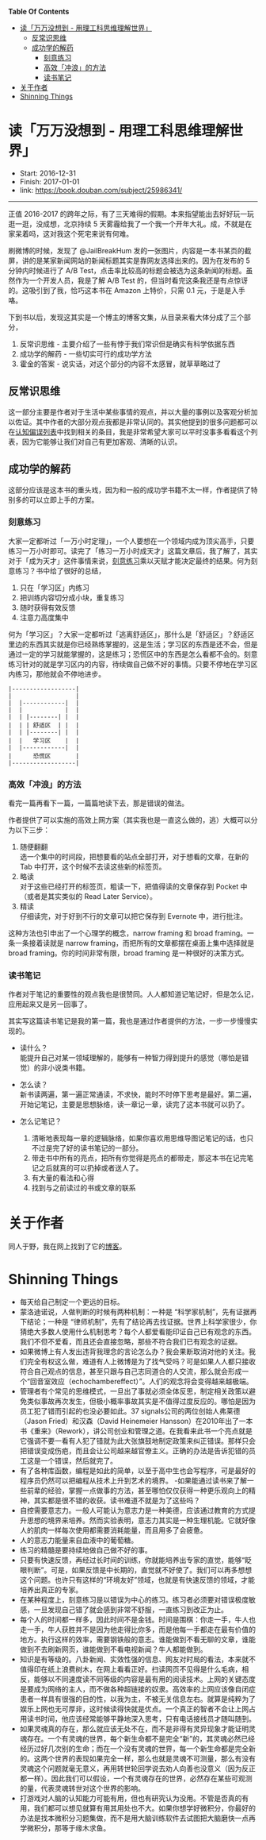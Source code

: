 <!-- START doctoc generated TOC please keep comment here to allow auto update -->
<!-- DON'T EDIT THIS SECTION, INSTEAD RE-RUN doctoc TO UPDATE -->
**Table Of Contents**

- [读「万万没想到 - 用理工科思维理解世界」](#%E8%AF%BB%E4%B8%87%E4%B8%87%E6%B2%A1%E6%83%B3%E5%88%B0---%E7%94%A8%E7%90%86%E5%B7%A5%E7%A7%91%E6%80%9D%E7%BB%B4%E7%90%86%E8%A7%A3%E4%B8%96%E7%95%8C)
  - [反常识思维](#%E5%8F%8D%E5%B8%B8%E8%AF%86%E6%80%9D%E7%BB%B4)
  - [成功学的解药](#%E6%88%90%E5%8A%9F%E5%AD%A6%E7%9A%84%E8%A7%A3%E8%8D%AF)
    - [刻意练习](#%E5%88%BB%E6%84%8F%E7%BB%83%E4%B9%A0)
    - [高效「冲浪」的方法](#%E9%AB%98%E6%95%88%E5%86%B2%E6%B5%AA%E7%9A%84%E6%96%B9%E6%B3%95)
    - [读书笔记](#%E8%AF%BB%E4%B9%A6%E7%AC%94%E8%AE%B0)
- [关于作者](#%E5%85%B3%E4%BA%8E%E4%BD%9C%E8%80%85)
- [Shinning Things](#shinning-things)

<!-- END doctoc generated TOC please keep comment here to allow auto update -->

# 读「万万没想到 - 用理工科思维理解世界」

- Start:  2016-12-31
- Finish: 2017-01-01
- link: https://book.douban.com/subject/25986341/

---

正值 2016-2017 的跨年之际，有了三天难得的假期。本来指望能出去好好玩一玩逛一逛，没成想，北京持续 5 天雾霾给我了一个我一个开年大礼。成，不就是在家呆着吗，这对我这个死宅来说有何难。

刷微博的时候，发现了 @JailBreakHum 发的一张图片，内容是一本书某页的截屏，讲的是某家新闻网站的新闻标题其实是靠网友选择出来的。因为在发布的 5 分钟内时候进行了 A/B Test，点击率比较高的标题会被选为这条新闻的标题。虽然作为一个开发人员，我是了解 A/B Test 的，但当时看完这条我还是有点惊讶的。这吸引到了我，恰巧这本书在 Amazon 上特价，只需 0.1 元，于是是入手咯。

下到书以后，发现这其实是一个博主的博客文集，从目录来看大体分成了三个部分，

1. 反常识思维 - 主要介绍了一些有悖于我们常识但是确实有科学依据东西
2. 成功学的解药 - 一些切实可行的成功学方法
3. 霍金的答案 - 说实话，对这个部分的内容不太感冒，就草草略过了

## 反常识思维
这一部分主要是作者对于生活中某些事情的观点，并以大量的事例以及客观分析加以佐证。其中作者的大部分观点我都是非常认同的。其实他提到的很多问题都可以在[认知偏误列表](https://zh.wikipedia.org/wiki/%E8%AA%8D%E7%9F%A5%E5%81%8F%E8%AA%A4%E5%88%97%E8%A1%A8)中找到相关的条目，我是非常希望大家可以平时没事多看看这个列表，因为它能够让我们对自己有更加客观、清晰的认识。

## 成功学的解药
这部分应该是这本书的重头戏，因为和一般的成功学书籍不太一样，作者提供了特别多的可以立即上手的方案。

### 刻意练习

大家一定都听过「一万小时定理」，一个人要想在一个领域内成为顶尖高手，只要练习一万小时即可。读完了「练习一万小时成天才」这篇文章后，我了解了，其实对于「成为天才」这件事情来说，[刻意练习](https://en.wikipedia.org/wiki/Practice_(learning_method)#Deliberate_practice)乘以天赋才能决定最终的结果。何为刻意练习？书中给了很好的总结，

1. 只在「学习区」内练习
2. 把训练内容切分成小块，重复练习
3. 随时获得有效反馈
4. 注意力高度集中

何为「学习区」？大家一定都听过「逃离舒适区」，那什么是「舒适区」？舒适区里边的东西其实就是你已经熟练掌握的，这是生活；学习区的东西是还不会，但是通过一定的学习就能掌握的，这是练习；恐慌区中的东西是怎么看都不会的。刻意练习针对的就是学习区内的内容，待续做自己做不好的事情。只要不停地在学习区内练习，那他就会不停地进步。

```
|------------------|
|                  |
|  |------------|  |
|  |            |  |
|  | |--------| |  |
|  | | 舒适区  | |  |
|  | |--------| |  |
|  |   学习区    |  |
|  |------------|  |
|      恐慌区       |
|------------------|
```

### 高效「冲浪」的方法

>
看完一篇再看下一篇，一篇篇地读下去，那是错误的做法。

作者提供了可以实施的高效上网方案（其实我也是一直这么做的，逃）大概可以分为以下三步：

1. 随便翻翻 <br>
选一个集中的时间段，把想要看的站点全部打开，对于想看的文章，在新的 Tab 中打开，这个时候不去读这些新的标签页。
2. 略读 <br>
对于这些已经打开的标签页，粗读一下，把值得读的文章保存到 Pocket 中（或者是其实类似的 Read Later Service）。
3. 精读 <br>
仔细读完，对于好到不行的文章可以把它保存到 Evernote 中，进行批注。

这种方法也引申出了一个心理学的概念，narrow framing 和 broad framing。一条一条接着读就是 narrow framing，而把所有的文章都摆在桌面上集中选择就是 broad framing。你的时间非常有限，broad framing 是一种很好的决策方式。

### 读书笔记
作者对于笔记的重要性的观点我也是很赞同。人人都知道记笔记好，但是怎么记，应用起来又是另一回事了。

其实写这篇读书笔记是我的第一篇，我也是通过作者提供的方法，一步一步慢慢实现的。

- 读什么？<br>
能提升自己对某一领域理解的，能够有一种智力得到提升的感觉（哪怕是错觉）的非小说类书籍。

- 怎么读？ <br>
新书读两遍，第一遍正常通读，不求快，能时不时停下思考是最好。第二遍，开始记笔记，主要是思想脉络，读一章记一章，读完了这本书就可以扔了。

- 怎么记笔记？ <br>
  1. 清晰地表现每一章的逻辑脉络，如果你喜欢用思维导图记笔记的话，也只不过是完了好的读书笔记的一部分。
  2. 带走书中所有的亮点，把所有你觉得是亮点的都带走，那这本书在记完笔记之后就真的可以扔掉或者送人了。
  3. 有大量的看法和心得
  4. 找到与之前读过的书或文章的联系

# 关于作者
同人于野，我在网上找到了它的[博客](http://www.geekonomics10000.com/)。

# Shinning Things

>
- 每天给自己制定一个更远的目标。
- 蒙洛迪诺说，人做判断的时候有两种机制：一种是 “科学家机制”，先有证据再下结论；一种是 “律师机制”，先有了结论再去找证据。世界上科学家很少，你猜绝大多数人使用什么机制思考？每个人都爱看能印证自己已有观念的东西。我们不但不爱看，而且还会直接忽略，那些不符合我们已有观念的证据。
- 如果微博上有人发出违背我理念的言论怎么办？我会果断取消对他的关注。我们完全有权这么做，难道有人上微博是为了找气受吗？可是如果人人都只接收符合自己观点的信息，甚至只跟与自己志同道合的人交流，那么就会形成一个“回音室效应（echochambereffect）”。人们的观念将会变得越来越极端。
- 管理者有个常见的思维模式，一旦出了事就必须全体反思，制定相关政策以避免类似事故再次发生，但极小概率事故其实是不值得过度反应的。哪怕是因为员工犯了错而引起的也没必要如此。37 signals公司的两位创始人弗莱德（Jason Fried）和汉森（David Heinemeier Hansson）在2010年出了一本书《重来》（Rework），讲公司创业和管理之道。在我看来此书一个亮点就是它强调不要一看有人犯了错就为此大张旗鼓地制定政策来纠正错误。那样只会把错误变成伤疤，而且会让公司越来越官僚主义。正确的办法是告诉犯错的员工这是一个错误，然后就完了。
- 有了各种库函数，编程是如此的简单，以至于高中生也会写程序，可是最好的程序员仍然可以把编程从技术上升到艺术的境界。
-如果能通过读书来了解一些前辈的经验，掌握一点做事的方法，甚至哪怕仅仅获得一种更乐观向上的精神，其实都是很不错的收获。读书难道不就是为了这些吗？
- 自控需要意志力。一般人可能认为意志力是一种美德，应该通过教育的方式提升思想的境界来培养。然而实验表明，意志力其实是一种生理机能。它就好像人的肌肉一样每次使用都需要消耗能量，而且用多了会疲惫。
- 人的意志力能量来自血液中的葡萄糖。
- 练习的精髓是要持续地做自己做不好的事。
- 只要有快速反馈，再经过长时间的训练，你就能培养出专家的直觉，能够“眨眼判断”。可是，如果反馈是中长期的，直觉就不好使了。我们可以再多想想这个问题。也许只有这样的“环境友好”领域，也就是有快速反馈的领域，才能培养出真正的专家。
- 在某种程度上，刻意练习是以错误为中心的练习。练习者必须要对错误极度敏感，一旦发现自己错了就会感到非常不舒服，一直练习到改正为止。
- 每个人的时间都一样多，因此时间不是金钱。时间是围棋：你走一手，牛人也走一手，牛人获胜并不是因为他走得比你多，而是他每一手都走在最有价值的地方。执行这样的效率，需要钢铁般的意志。谁能做到不看无聊的文章，谁能做到不去刷新网页，谁能做到不看电视新闻？牛人都能做到。
- 知识是有等级的。八卦新闻、实效性强的信息、网友对时局的看法，本来就不值得印在纸上浪费树木，在网上看看正好。扫读网页不见得是什么毛病，相反，能够以不同速度读不同等级的内容是最有用的阅读技术。上网的关键态度是要成为网络的主人，而不做各种超链接的奴隶。高效率的上网应该像自闭症患者一样具有很强的目的性，以我为主，不被无关信息左右。就算是纯粹为了娱乐上网也无可厚非，这时候读得快就是优点。一个真正的智者不会让上网占用读书时间，他应该经常能够平静地深入思考，只有电话接线员才随叫随到。
- 如果灵魂真的存在，那么就应该无处不在，而不是非得有灵异现象才能证明灵魂存在。一个有灵魂的世界，每个新生命都不是完全“新”的，其灵魂必然已经经历过好几次别的生命；而在一个没有灵魂的世界，每一个新生命都是完全新的。这两个世界的表现如果完全一样，那么也就是灵魂不可测量，那么有没有灵魂这个问题就毫无意义，再用转世轮回学说去劝人向善也没意义（因为反正都一样）。因此我们可以假设，一个有灵魂存在的世界，必然存在某些可观测的量，代表灵魂转世对这个世界的影响。
- 打游戏对人脑的认知能力可能有用，但也有研究认为没用。不管是否真的有用，我们都可以想见就算有用其用处也不大。如果你想学好微积分，你最好的办法是找本微积分习题集做，而不是用大脑训练软件去试图把大脑磨快一点再学微积分，那等于缘木求鱼。
